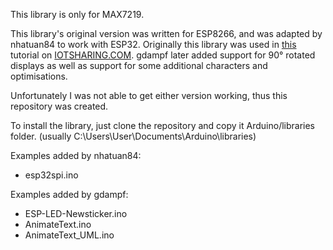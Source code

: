 This library is only for MAX7219.

This library's original version was written for ESP8266, and was adapted by nhatuan84 to work with ESP32.
Originally this library was used in [this](http://www.iotsharing.com/2017/05/how-to-use-arduino-esp32-to-display-spi-led-matrix.html) tutorial on [IOTSHARING.COM](iotsharing.com).
gdampf later added support for 90° rotated displays as well as support for some additional characters and optimisations.

Unfortunately I was not able to get either version working, thus this repository was created.

To install the library, just clone the repository and copy it Arduino/libraries folder.
(usually C:\Users\User\Documents\Arduino\libraries)


Examples added by nhatuan84:
* esp32spi.ino

Examples added by gdampf:
* ESP-LED-Newsticker.ino
* AnimateText.ino
* AnimateText_UML.ino

